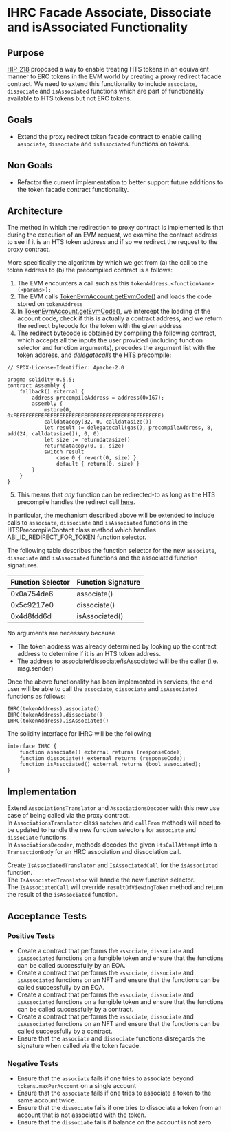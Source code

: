 # IHRC Facade Associate, Dissociate and isAssociated Functionality

## Purpose

[HIP-218](https://hips.hedera.com/hip/hip-218) proposed a way to enable treating HTS tokens in an equivalent manner
to ERC tokens in the EVM world by creating a proxy redirect facade contract.  We need to extend 
this functionality to include `associate`, `dissociate` and `isAssociated` functions which are part of functionality available to HTS tokens
but not ERC tokens.

## Goals

- Extend the proxy redirect token facade contract to enable calling `associate`, `dissociate` and `isAssociated` functions on tokens.

## Non Goals

- Refactor the current implementation to better support future additions to the token facade contract functionality.

## Architecture

The method in which the redirection to proxy contract is implemented is that during the execution of an EVM request, we examine the contract address to see
if it is an HTS token address and if so we redirect the request to the proxy contract.  

More specifically the algorithm by which we get from (a) the call to the token address to (b) the precompiled contract is a follows:
1. The EVM encounters a call such as this `tokenAddress.<functionName>(<params>);`
2. The EVM calls [TokenEvmAccount.getEvmCode()](https://github.com/hashgraph/hedera-services/blob/f82b34132707755f7aa87e09e2de85ba9d5bfcd2/hedera-node/hedera-smart-contract-service-impl/src/main/java/com/hedera/node/app/service/contract/impl/state/TokenEvmAccount.java#L79) and loads the code stored on `tokenAddress`
3. In [TokenEvmAccount.getEvmCode()](https://github.com/hashgraph/hedera-services/blob/f82b34132707755f7aa87e09e2de85ba9d5bfcd2/hedera-node/hedera-smart-contract-service-impl/src/main/java/com/hedera/node/app/service/contract/impl/state/TokenEvmAccount.java#L79), we intercept the loading of the account code, check if this is actually a contract address, and we return the redirect bytecode for the token with the given address
4. The redirect bytecode is obtained by compiling the following contract, which accepts all the inputs the user provided (including function selector and function arguments), precedes the argument list with the token address, and _delegatecalls_ the HTS precompile:
```
// SPDX-License-Identifier: Apache-2.0

pragma solidity 0.5.5;
contract Assembly {
	fallback() external {
		address precompileAddress = address(0x167);
		assembly {
			mstore(0, 0xFEFEFEFEFEFEFEFEFEFEFEFEFEFEFEFEFEFEFEFEFEFEFEFE)
			calldatacopy(32, 0, calldatasize())
			let result := delegatecall(gas(), precompileAddress, 8, add(24, calldatasize()), 0, 0)
			let size := returndatasize()
			returndatacopy(0, 0, size)
			switch result
				case 0 { revert(0, size) }
				default { return(0, size) }
		}
	}
}
```
5. This means that _any_ function can be redirected-to as long as the HTS precompile handles the redirect call [here](https://github.com/hashgraph/hedera-services/blob/a1ccc19042d577c84076e97ee8485f33e2c9e696/hedera-node/hedera-smart-contract-service-impl/src/main/java/com/hedera/node/app/service/contract/impl/exec/processors/CustomMessageCallProcessor.java#L121). 

In particular, the mechanism described above will be extended to include calls to `associate`, `dissociate` and `isAssociated` functions in the HTSPrecompileContact class method which handles ABI_ID_REDIRECT_FOR_TOKEN function selector.

The following table describes the function selector for the new `associate`, `dissociate` and `isAssociated` functions and the associated function signatures.

| Function Selector  | Function Signature |
|--------------------|--------------------|
| 0x0a754de6         | associate()        |
| 0x5c9217e0         | dissociate()       |
| 0x4d8fdd6d         | isAssociated()     |

No arguments are necessary because 
- The token address was already determined by looking up the contract address to determine if it is an HTS token address.
- The address to associate/dissociate/isAssociated will be the caller (i.e. msg.sender)

Once the above functionality has been implemented in services, the end user will be able to call the `associate`, `dissociate` and `isAssociated` functions as follows:

```
IHRC(tokenAddress).associate()
IHRC(tokenAddress).dissociate()
IHRC(tokenAddress).isAssociated()
```

The solidity interface for IHRC will be the following

```
interface IHRC {
    function associate() external returns (responseCode);
    function dissociate() external returns (responseCode);
    function isAssociated() external returns (bool associated);
}
```

## Implementation

Extend `AssociationsTranslator` and `AssociationsDecoder` with this new use case of being called via the proxy contract.  
In `AssociationsTranslator` class `matches` and `callFrom` methods will need to be updated to handle the new function selectors for `associate` and `dissociate` functions.  
In `AssociationsDecoder`, methods decodes the given `HtsCallAttempt` into a `TransactionBody` for an HRC association and dissociation call.

Create `IsAssociatedTranslator` and `IsAssociatedCall` for the `isAssociated` function.  
The `IsAssociatedTranslator` will handle the new function selector.  
The `IsAssociatedCall` will override `resultOfViewingToken` method and return the result of the `isAssociated` function.

## Acceptance Tests

### Positive Tests
- Create a contract that performs the `associate`, `dissociate` and `isAssociated` functions on a fungible token and ensure that the functions can be called successfully by an EOA.
- Create a contract that performs the `associate`, `dissociate` and `isAssociated` functions on an NFT and ensure that the functions can be called successfully by an EOA.
- Create a contract that performs the `associate`, `dissociate` and `isAssociated` functions on a fungible token and ensure that the functions can be called successfully by a contract.
- Create a contract that performs the `associate`, `dissociate` and `isAssociated` functions on an NFT and ensure that the functions can be called successfully by a contract.
- Ensure that the `associate` and `dissociate` functions disregards the signature when called via the token facade.

### Negative Tests
- Ensure that the `associate` fails if one tries to associate beyond `tokens.maxPerAccount` on a single account
- Ensure that the `associate` fails if one tries to associate a token to the same account twice.
- Ensure that the `dissociate` fails if one tries to dissociate a token from an account that is not associated with the token.
- Ensure that the `dissociate` fails if balance on the account is not zero.